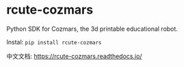 # rcute-cozmars
Python SDK for Cozmars, the 3d printable educational robot.

Instal: `pip install rcute-cozmars`

中文文档: https://rcute-cozmars.readthedocs.io/
